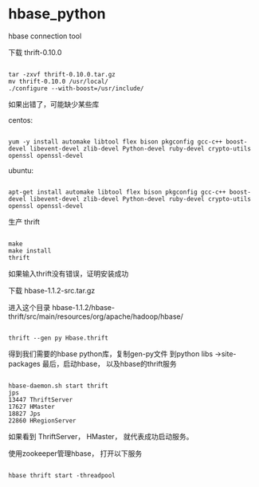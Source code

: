 # hbase_python
hbase connection tool

下载 thrift-0.10.0

<pre><code>
tar -zxvf thrift-0.10.0.tar.gz
mv thrift-0.10.0 /usr/local/
./configure --with-boost=/usr/include/
</code></pre>

如果出错了，可能缺少某些库

centos:

<pre><code>
yum -y install automake libtool flex bison pkgconfig gcc-c++ boost-devel libevent-devel zlib-devel Python-devel ruby-devel crypto-utils openssl openssl-devel
</code></pre>

ubuntu:

<pre><code>
apt-get install automake libtool flex bison pkgconfig gcc-c++ boost-devel libevent-devel zlib-devel Python-devel ruby-devel crypto-utils openssl openssl-devel
</code></pre>

生产 thrift

<pre><code>
make
make install
thrift
</code></pre>

如果输入thrift没有错误，证明安装成功

下载 hbase-1.1.2-src.tar.gz

进入这个目录 hbase-1.1.2/hbase-thrift/src/main/resources/org/apache/hadoop/hbase/

<pre><code>
thrift --gen py Hbase.thrift
</code></pre>

得到我们需要的hbase python库，复制gen-py文件 到python libs ->site-packages
最后，启动hbase， 以及hbase的thrift服务

<pre><code>
hbase-daemon.sh start thrift
jps
13447 ThriftServer
17627 HMaster
18827 Jps
22860 HRegionServer
</code></pre>
如果看到 ThriftServer， HMaster， 就代表成功启动服务。

使用zookeeper管理hbase， 打开以下服务

<pre><code>
hbase thrift start -threadpool
</code></pre>